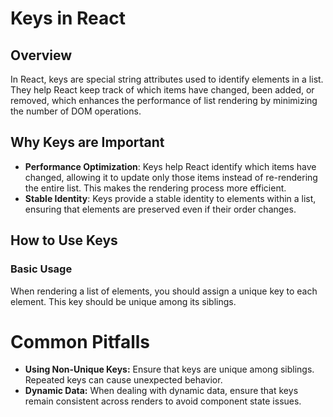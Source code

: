 # Keys in React

## Overview

In React, keys are special string attributes used to identify elements in a list. They help React keep track of which items have changed, been added, or removed, which enhances the performance of list rendering by minimizing the number of DOM operations.

## Why Keys are Important

- **Performance Optimization**: Keys help React identify which items have changed, allowing it to update only those items instead of re-rendering the entire list. This makes the rendering process more efficient.
- **Stable Identity**: Keys provide a stable identity to elements within a list, ensuring that elements are preserved even if their order changes.

## How to Use Keys

### Basic Usage

When rendering a list of elements, you should assign a unique key to each element. This key should be unique among its siblings.

# Common Pitfalls
- **Using Non-Unique Keys:** Ensure that keys are unique among siblings. Repeated keys can cause unexpected behavior.
- **Dynamic Data:** When dealing with dynamic data, ensure that keys remain consistent across renders to avoid component state issues.
